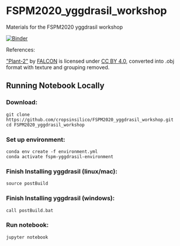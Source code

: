 # FSPM2020_yggdrasil_workshop
Materials for the FSPM2020 yggdrasil workshop

[![Binder](https://mybinder.org/badge_logo.svg)](https://mybinder.org/v2/gh/cropsinsilico/FSPM2020_yggdrasil_workshop/master)

References:

["Plant-2"](https://sketchfab.com/3d-models/plants-2-f4636a80dcec4ca9a29f52fa32182721) by [FALCON](https://sketchfab.com/qewr1324) is licensed under [CC BY 4.0](https://creativecommons.org/licenses/by/4.0/), converted into .obj format with texture and grouping removed.

## Running Notebook Locally

### Download:

```
git clone https://github.com/cropsinsilico/FSPM2020_yggdrasil_workshop.git
cd FSPM2020_yggdrasil_workshop
```

### Set up environment:

```
conda env create -f environment.yml
conda activate fspm-yggdrasil-environment
```

### Finish Installing yggdrasil (linux/mac):

```
source postBuild
```

### Finish Installing yggdrasil (windows):

```
call postBuild.bat
```

### Run notebook:

```
jupyter notebook
```
